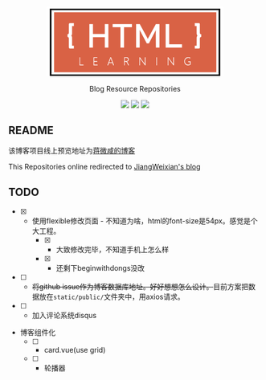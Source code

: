 <div align="center" markdown="1">
     <img style="max-width: 70%" src="/README/HTML.png"/>
     <p>Blog Resource Repositories </p>
</div>

<div align="center">

<img style="max-width: 70%" src="https://rawgit.com/JiangWeixian/HTMLlearning/master/README/buildby-vue.svg"/>
<img style="max-width: 70%" src="https://rawgit.com/JiangWeixian/HTMLlearning/master/README/use-html.svg"/>
<img style="max-width: 70%" src="https://rawgit.com/JiangWeixian/HTMLlearning/master/README/winter-iscoming.svg"/>

</div>

## README

该博客项目线上预览地址为[蒋微咸的博客](https://jiangweixian.github.io/#/)

This Repositories online redirected to [JiangWeixian's blog](https://jiangweixian.github.io/#/)


## TODO

* [x] - 使用flexible修改页面 - 不知道为啥，html的font-size是54px。感觉是个大工程。
    * [x] - 大致修改完毕，不知道手机上怎么样
    * [x] - 还剩下beginwithdongs没改
* [ ] - ~~将github issue作为博客数据库地址。好好想想怎么设计。~~目前方案把数据放在`static/public/`文件夹中，用axios请求。
* [ ] - 加入评论系统disqus
* 博客组件化
    * [ ] - card.vue(use grid)
    * [ ] - 轮播器
